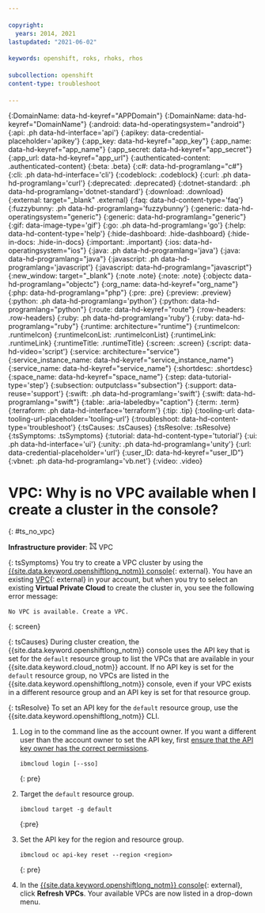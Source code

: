 ```yaml
---

copyright:
  years: 2014, 2021
lastupdated: "2021-06-02"

keywords: openshift, roks, rhoks, rhos

subcollection: openshift
content-type: troubleshoot

---
```


{:DomainName: data-hd-keyref="APPDomain"}
{:DomainName: data-hd-keyref="DomainName"}
{:android: data-hd-operatingsystem="android"}
{:api: .ph data-hd-interface='api'}
{:apikey: data-credential-placeholder='apikey'}
{:app_key: data-hd-keyref="app_key"}
{:app_name: data-hd-keyref="app_name"}
{:app_secret: data-hd-keyref="app_secret"}
{:app_url: data-hd-keyref="app_url"}
{:authenticated-content: .authenticated-content}
{:beta: .beta}
{:c#: data-hd-programlang="c#"}
{:cli: .ph data-hd-interface='cli'}
{:codeblock: .codeblock}
{:curl: .ph data-hd-programlang='curl'}
{:deprecated: .deprecated}
{:dotnet-standard: .ph data-hd-programlang='dotnet-standard'}
{:download: .download}
{:external: target="_blank" .external}
{:faq: data-hd-content-type='faq'}
{:fuzzybunny: .ph data-hd-programlang='fuzzybunny'}
{:generic: data-hd-operatingsystem="generic"}
{:generic: data-hd-programlang="generic"}
{:gif: data-image-type='gif'}
{:go: .ph data-hd-programlang='go'}
{:help: data-hd-content-type='help'}
{:hide-dashboard: .hide-dashboard}
{:hide-in-docs: .hide-in-docs}
{:important: .important}
{:ios: data-hd-operatingsystem="ios"}
{:java: .ph data-hd-programlang='java'}
{:java: data-hd-programlang="java"}
{:javascript: .ph data-hd-programlang='javascript'}
{:javascript: data-hd-programlang="javascript"}
{:new_window: target="_blank"}
{:note .note}
{:note: .note}
{:objectc data-hd-programlang="objectc"}
{:org_name: data-hd-keyref="org_name"}
{:php: data-hd-programlang="php"}
{:pre: .pre}
{:preview: .preview}
{:python: .ph data-hd-programlang='python'}
{:python: data-hd-programlang="python"}
{:route: data-hd-keyref="route"}
{:row-headers: .row-headers}
{:ruby: .ph data-hd-programlang='ruby'}
{:ruby: data-hd-programlang="ruby"}
{:runtime: architecture="runtime"}
{:runtimeIcon: .runtimeIcon}
{:runtimeIconList: .runtimeIconList}
{:runtimeLink: .runtimeLink}
{:runtimeTitle: .runtimeTitle}
{:screen: .screen}
{:script: data-hd-video='script'}
{:service: architecture="service"}
{:service_instance_name: data-hd-keyref="service_instance_name"}
{:service_name: data-hd-keyref="service_name"}
{:shortdesc: .shortdesc}
{:space_name: data-hd-keyref="space_name"}
{:step: data-tutorial-type='step'}
{:subsection: outputclass="subsection"}
{:support: data-reuse='support'}
{:swift: .ph data-hd-programlang='swift'}
{:swift: data-hd-programlang="swift"}
{:table: .aria-labeledby="caption"}
{:term: .term}
{:terraform: .ph data-hd-interface='terraform'}
{:tip: .tip}
{:tooling-url: data-tooling-url-placeholder='tooling-url'}
{:troubleshoot: data-hd-content-type='troubleshoot'}
{:tsCauses: .tsCauses}
{:tsResolve: .tsResolve}
{:tsSymptoms: .tsSymptoms}
{:tutorial: data-hd-content-type='tutorial'}
{:ui: .ph data-hd-interface='ui'}
{:unity: .ph data-hd-programlang='unity'}
{:url: data-credential-placeholder='url'}
{:user_ID: data-hd-keyref="user_ID"}
{:vbnet: .ph data-hd-programlang='vb.net'}
{:video: .video}
  
  
# VPC: Why is no VPC available when I create a cluster in the console?
{: #ts_no_vpc}

**Infrastructure provider**: <img src="../images/icon-vpc.png" alt="VPC infrastructure provider icon" width="15" style="width:15px; border-style: none"/> VPC

{: tsSymptoms}
You try to create a VPC cluster by using the [{{site.data.keyword.openshiftlong_notm}} console](https://cloud.ibm.com/kubernetes/catalog/create){: external}. You have an existing [VPC](https://cloud.ibm.com/vpc){: external} in your account, but when you try to select an existing **Virtual Private Cloud** to create the cluster in, you see the following error message:
```
No VPC is available. Create a VPC.
```
{: screen}

{: tsCauses}
During cluster creation, the {{site.data.keyword.openshiftlong_notm}} console uses the API key that is set for the `default` resource group to list the VPCs that are available in your {{site.data.keyword.cloud_notm}} account. If no API key is set for the `default` resource group, no VPCs are listed in the {{site.data.keyword.openshiftlong_notm}} console, even if your VPC exists in a different resource group and an API key is set for that resource group.

{: tsResolve}
To set an API key for the `default` resource group, use the {{site.data.keyword.openshiftlong_notm}} CLI.
1. Log in to the command line as the account owner. If you want a different user than the account owner to set the API key, first [ensure that the API key owner has the correct permissions](/docs/openshift?topic=openshift-users#owner_permissions).
    ```
    ibmcloud login [--sso]
    ```
    {: pre}

2. Target the `default` resource group.
    ```
    ibmcloud target -g default
    ```
    {:pre}

3. Set the API key for the region and resource group.
    ```
    ibmcloud oc api-key reset --region <region>
    ```
    {: pre}

4. In the [{{site.data.keyword.openshiftlong_notm}} console](https://cloud.ibm.com/kubernetes/catalog/create){: external}, click **Refresh VPCs**. Your available VPCs are now listed in a drop-down menu.
